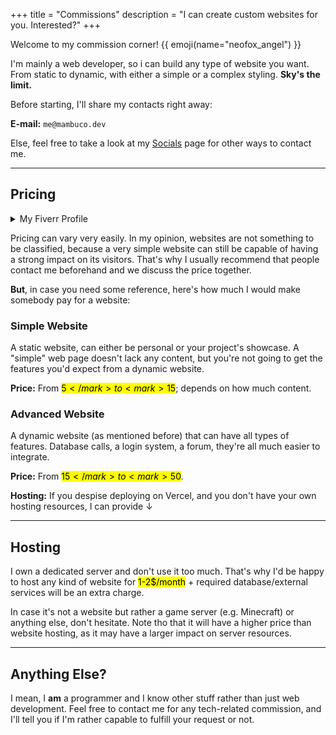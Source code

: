 +++
title = "Commissions"
description = "I can create custom websites for you. Interested?"
+++

Welcome to my commission corner! {{ emoji(name="neofox_angel") }}

I'm mainly a web developer, so i can build any type of website you want. From static to dynamic, with either a simple or a complex styling. **Sky's the limit.**

Before starting, I'll share my contacts right away:

**E-mail:** `me@mambuco.dev`

Else, feel free to take a look at my [Socials](@/socials/index.md) page for other ways to contact me.

---

## Pricing

<details>
<summary>My Fiverr Profile</summary>

I also own a **Fiverr** profile. Prices are way higher there, but I prefer way more to have business with you trough Fiverr if the project we're talking about is in large scale.

This is to guarantee you'll receive your website on time, trough a verified platform, and that I receive the full payment.

Believe me, it's a really famous platform for freelancers, and you can definitely trust it more than you'd trust making a private transaction to me, without any intermediates.

This is my Fiverr profile below ↓

<div class="icon-grid">

<a href="https://wetdry.world/@mambuco/">
    <img alt="Pixel art Fiverr icon" class="transparent no-hover pixels drop-shadow icon" src="fiverr.png" />
    <div class="details">
        <strong>Fiverr</strong>
        <p>A really famous freelancing platform.</p>
    </div>
</a>

</div>
</details>

Pricing can vary very easily. In my opinion, websites are not something to be classified, because a very simple website can still be capable of having a strong impact on its visitors. That's why I usually recommend that people contact me beforehand and we discuss the price together.

**But**, in case you need some reference, here's how much I would make somebody pay for a website:

### Simple Website

A static website, can either be personal or your project's showcase. A "simple" web page doesn't lack any content, but you're not going to get the features you'd expect from a dynamic website.

**Price:** From <mark>5$</mark> to <mark>15$</mark>; depends on how much content.

### Advanced Website

A dynamic website (as mentioned before) that can have all types of features. Database calls, a login system, a forum, they're all much easier to integrate.

**Price:** From <mark>15$</mark> to <mark>50$</mark>.

**Hosting:** If you despise deploying on Vercel, and you don't have your own hosting resources, I can provide ↓

---

## Hosting

I own a dedicated server and don't use it too much. That's why I'd be happy to host any kind of website for <mark>1-2$/month</mark> +  required database/external services will be an extra charge.

In case it's not a website but rather a game server (e.g. Minecraft) or anything else, don't hesitate. Note tho that it will have a higher price than website hosting, as it may have a larger impact on server resources.

---

## Anything Else?

I mean, I **am** a programmer and I know other stuff rather than just web development. Feel free to contact me for any tech-related commission, and I'll tell you if I'm rather capable to fulfill your request or not.

